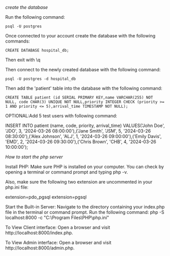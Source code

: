 *create the database*

Run the following command:

    psql -U postgres

Once connected to your account create the database with the following commands:

    CREATE DATABASE hospital_db;

Then exit with \q

Then connect to the newly created database with the  following command:

    psql -U postgres -d hospital_db

Then add the 'patient' table into the database with the following command:

    CREATE TABLE patient (id SERIAL PRIMARY KEY,name VARCHAR(255) NOT NULL, code CHAR(3) UNIQUE NOT NULL,priority INTEGER CHECK (priority >= 1 AND priority <= 5),arrival_time TIMESTAMP NOT NULL);

OPTIONAL:Add 5 test users with following command:

INSERT INTO patient (name, code, priority, arrival_time) VALUES('John Doe', 'JDO', 3, '2024-03-26 08:00:00'),('Jane Smith', 'JSM', 5, '2024-03-26 08:30:00'),('Alex Johnson', 'ALJ', 1, '2024-03-26 09:00:00'),('Emily Davis', 'EMD', 2, '2024-03-26 09:30:00'),('Chris Brown', 'CHB', 4, '2024-03-26 10:00:00');

*How to start the php server*

Install PHP: Make sure PHP is installed on your computer. You can check by opening a terminal or command prompt and typing php -v.

Also, make sure the following two extension are uncommented in your php.ini file:

extension=pdo_pgsql
extension=pgsql

Start the Built-in Server: Navigate to the directory containing your index.php file in the terminal or command prompt. Run the following command: php -S localhost:8000 -c "C:\Program Files\PHP\php.ini"

To View Client interface: Open a browser and visit http://localhost:8000/index.php. 

To View Admin interface: Open a browser and visit http://localhost:8000/admin.php. 
